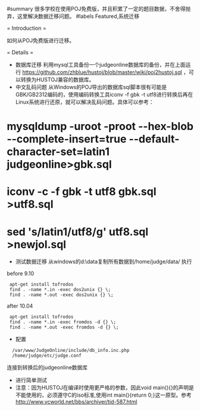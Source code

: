 #summary 很多学校在使用POJ免费版，并且积累了一定的题目数据，不舍得抛弃，这里解决数据迁移问题。
#labels Featured,系统迁移

= Introduction =

如何从POJ免费版进行迁移。


= Details =

  * 数据库迁移
    利用mysql工具备份一个judgeonline数据库的备份，并在上面运行
     https://github.com/zhblue/hustoj/blob/master/wiki/poj2hustoj.sql ，可以转换为HUSTOJ兼容的数据库。
  * 中文乱码问题
    从Windows的POJ导出的数据库sql脚本很有可能是GBK/GB2312编码的，使用编码转换工具iconv -f gbk -t utf8进行转换后再在Linux系统进行还原，就可以解决乱码问题。具体可以参考：


 # mysqldump -uroot -proot --hex-blob --complete-insert=true --default-character-set=latin1 judgeonline>gbk.sql
 # iconv -c -f gbk -t utf8 gbk.sql >utf8.sql 
 # sed 's/latin1/utf8/g' utf8.sql >newjol.sql 



  * 测试数据迁移
    从windows的d:\data复制所有数据到/home/judge/data/
    执行
    
before 9.10 
```
 apt-get install tofrodos
 find . -name *.in -exec dos2unix {} \;
 find . -name *.out -exec dos2unix {} \;
```
after 10.04  
```
 apt-get install tofrodos
 find . -name *.in -exec fromdos -d {} \;
 find . -name *.out -exec fromdos -d {} \;
```
  * 配置
```
  /var/www/JudgeOnline/include/db_info.inc.php 
  /home/judge/etc/judge.conf
```
  连接到转换后的judgeonline数据库

  * 进行简单测试
  * 注意：因为HUSTOJ在编译时使用更严格的参数，因此void main(){}的声明是不能使用的，必须遵守C的iso标准,使用int main(){return 0;}这一原型。参考 http://www.vcworld.net/bbs/archiver/tid-587.html
